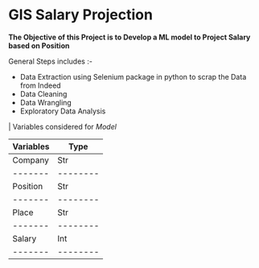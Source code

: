 # GIS Salary Projection
__The Objective of this Project is to Develop a ML model to Project Salary based on Position__

General Steps includes :- 
* Data Extraction using Selenium package in python to scrap the Data from Indeed
* Data Cleaning
* Data Wrangling
* Exploratory Data Analysis

| Variables considered for _Model_

|Variables| Type|
-------|--------|
| Company | Str|
-------|--------|
| Position | Str|
-------|--------|
| Place | Str |
-------|--------|
| Salary | Int |
-------|--------|
